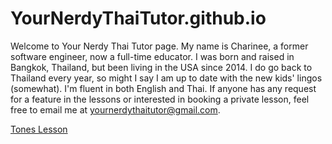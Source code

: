 # YourNerdyThaiTutor.github.io

Welcome to Your Nerdy Thai Tutor page. My name is Charinee, a former software engineer, now a full-time educator. I was born and raised in Bangkok, Thailand, but been living in the USA since 2014. I do go back to Thailand every year, so might I say I am up to date with the new kids' lingos (somewhat). I'm fluent in both English and Thai. If anyone has any request for a feature in the lessons or interested in booking a private lesson, feel free to email me at yournerdythaitutor@gmail.com. 

[Tones Lesson](https://yournerdythaitutor.github.io/ThaiLessons/)
